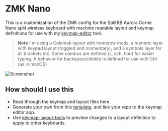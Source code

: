 # ZMK Nano

This is a customization of the ZMK config for the SplitKB Aurora Corne Nano
split wireless keyboard with machine readable layout and keymap definitions 
for use with my [keymap-editor] tool.

> **Note**
> I'm using a Colemak layout with homerow mods, a numeric layer with
> keypad layout (toggled and momentary), and a symbols layer for all brackets
> etc.
> Some combos are defined (ij, sch, tion) for easier typing.
> A behavior for backspace/delete is defined for use with Ctrl (as in macOS)
> 

![Screenshot](Ø-231109-aYlSNqeh@2x.png)

## How should I use this

- Read through the keymap and layout files here.
- Generate your own from this [template], and link your repo to the keymap editor app.
- Use [keymap-layout-tools] to preview changes to a layout definition to apply to other keyboards.


[keymap-editor]:https://github.com/nickcoutsos/keymap-editor
[keymap-layout-tools]:https://nickcoutsos.github.io/keymap-layout-tools/
[`config/corne.keymap`]:config/corne.keymap
[`config/corne.json`]:config/corne.json
[template]:https://github.com/nickcoutsos/keymap-editor-demo-crkbd/generate
